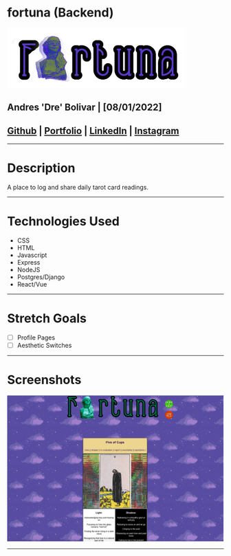 # fortuna (Backend)
![Image](/assets/fortunabar.png)
## Andres 'Dre' Bolivar | [08/01/2022]
## [Github](http://www.github.com/drebolivar) | [Portfolio](http://drebolivar.github.io/portfolio) | [LinkedIn](http://www.linkedin.com/in/drebolivar) | [Instagram](http://www.instagram.com/dredose) 
---

# Description
 A place to log and share daily tarot card readings.

---
# Technologies Used
- CSS
- HTML
- Javascript
- Express
- NodeJS
- Postgres/Django
- React/Vue

---

# Stretch Goals

- [ ] Profile Pages
- [ ] Aesthetic Switches

---
# Screenshots

![Image](assets/fortuna3.png)

---
